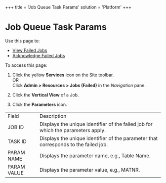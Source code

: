 +++
title = 'Job Queue Task Params'
solution = 'Platform'
+++

# Job Queue Task Params

<div class="use">

Use this page to:

  - [View Failed Jobs](../Use_Cases/View_Failed_Jobs.htm)
  - [Acknowledge Failed Jobs](../Use_Cases/Acknowledge_Failed_Jobs.htm)

</div>

To access this page:

1.  Click the yellow **Services** icon on the Site toolbar.  
    OR  
    Click **Admin \> Resources \> Jobs (Failed)** in
    the *Navigation* pane.

2.  Click the **Vertical View** of a Job.

3.  Click the **Parameters**
icon.

|             |                                                                                     |
| ----------- | ----------------------------------------------------------------------------------- |
| Field       | Description                                                                         |
| JOB ID      | Displays the unique identifier of the failed job for which the parameters apply.    |
| TASK ID     | Displays the unique identifier of the parameter that corresponds to the failed job. |
| PARAM NAME  | Displays the parameter name, e.g., Table Name.                                      |
| PARAM VALUE | Displays the parameter value, e.g., MATNR.                                          |
